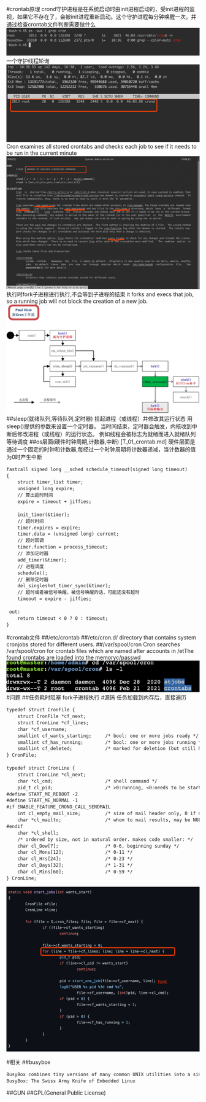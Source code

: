 #crontab原理
crond守护进程是在系统启动时由init进程启动的，受init进程的监视，如果它不存在了，会被init进程重新启动。这个守护进程每分钟唤醒一次，并通过检查crontab文件判断需要做什么
![](.T_01_crontab_images/2718f621.png)
一个守护线程轮询
![](.T_01_crontab_images/22c4111b.png)
Cron  examines  all  stored crontabs and checks each job to see if it needs to be run in the current minute
![](.T_01_crontab_images/3eb4abd9.png)
执行时fork子进程进行执行,不会等到子进程的结束
 it forks and execs that job, so a running job will not block the creation of a new job.
 [](https://stackoverflow.com/questions/9629447/will-cron-job-start-a-new-thread-or-wait-for-existing-one-to-complete)
 ![](.T_01_crontab_images/7edce0d6.png)
##sleep(就绪队列,等待队列,定时器)
挂起进程（或线程）并修改其运行状态
用sleep()提供的参数来设置一个定时器。
当时间结束，定时器会触发，内核收到中断后修改进程（或线程）的运行状态。
例如线程会被标志为就绪而进入就绪队列等待调度
##os层面(硬件时钟周期,计数器,中断)
[T_01_crontab.md]
硬件层面是通过一个固定的时钟和计数器,每经过一个时钟周期将计数器递减，当计数器的值为0时产生中断
[](https://blog.csdn.net/xp178171640/article/details/118326453)
[](https://zhuanlan.zhihu.com/p/115923388)
```asp
fastcall signed long __sched schedule_timeout(signed long timeout)
{
	struct timer_list timer;
	unsigned long expire;
	// 算出超时时间
	expire = timeout + jiffies;

	init_timer(&timer);
	// 超时时间
	timer.expires = expire;
	timer.data = (unsigned long) current;
	// 超时回调
	timer.function = process_timeout;
	// 添加定时器
	add_timer(&timer);
	// 进程调度
	schedule();
	// 删除定时器
	del_singleshot_timer_sync(&timer);
    // 超时或者被信号唤醒，被信号唤醒的话，可能还没有超时
	timeout = expire - jiffies;

 out:
	return timeout < 0 ? 0 : timeout;
}
```
#crontab文件
##/etc/crontab
##/etc/cron.d/
directory that contains system cronjobs stored for different users.
##/var/spool/cron
Cron searches /var/spool/cron for crontab files which are named after accounts in /etThe found crontabs are loaded into the memoryc/passwd
![](.T_01_crontab_images/88cadba4.png)
#问题
##任务耗时阻塞
fork子进程执行
[](https://cloud.tencent.com/developer/article/1183262)
#源码
[](https://github.com/mirror/busybox/blob/HEAD/miscutils/crond.c#)
任务加载到内存后，直接遍历
```asp
typedef struct CronFile {
	struct CronFile *cf_next;
	struct CronLine *cf_lines;
	char *cf_username;
	smallint cf_wants_starting;     /* bool: one or more jobs ready */
	smallint cf_has_running;        /* bool: one or more jobs running */
	smallint cf_deleted;            /* marked for deletion (but still has running jobs) */
} CronFile;

typedef struct CronLine {
	struct CronLine *cl_next;
	char *cl_cmd;                   /* shell command */
	pid_t cl_pid;                   /* >0:running, <0:needs to be started in this minute, 0:dormant */
#define START_ME_REBOOT -2
#define START_ME_NORMAL -1
#if ENABLE_FEATURE_CROND_CALL_SENDMAIL
	int cl_empty_mail_size;         /* size of mail header only, 0 if no mailfile */
	char *cl_mailto;                /* whom to mail results, may be NULL */
#endif
	char *cl_shell;
	/* ordered by size, not in natural order. makes code smaller: */
	char cl_Dow[7];                 /* 0-6, beginning sunday */
	char cl_Mons[12];               /* 0-11 */
	char cl_Hrs[24];                /* 0-23 */
	char cl_Days[32];               /* 1-31 */
	char cl_Mins[60];               /* 0-59 */
} CronLine;
```
![](.T_01_crontab_images/69a274f4.png)

#相关
##busybox
[](https://busybox.net/about.html)
```asp
BusyBox combines tiny versions of many common UNIX utilities into a single small executable. It provides replacements for most of the utilities you usually find in GNU fileutils, shellutils,
BusyBox: The Swiss Army Knife of Embedded Linux

```

##GUN
##GPL(General Public License)
